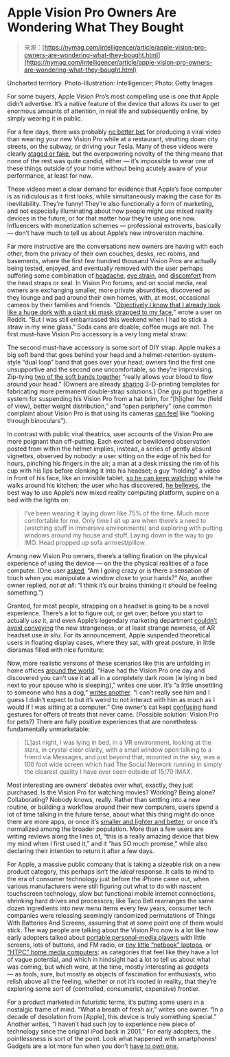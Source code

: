 <!--yml
category: 未分类
date: 2024-05-27 14:44:24
-->

# Apple Vision Pro Owners Are Wondering What They Bought

> 来源：[https://nymag.com/intelligencer/article/apple-vision-pro-owners-are-wondering-what-they-bought.html](https://nymag.com/intelligencer/article/apple-vision-pro-owners-are-wondering-what-they-bought.html)

Uncharted territory. Photo-Illustration: Intelligencer; Photo: Getty Images

For some buyers, Apple Vision Pro’s most compelling use is one that Apple didn’t advertise. It’s a native feature of the device that allows its user to get enormous amounts of attention, in real life and subsequently online, by simply wearing it in public.

For a few days, there was probably [no better bet](https://nymag.com/intelligencer/2024/02/videos-images-of-people-using-apple-vision-pro-in-public.html) for producing a viral video than wearing your new Vision Pro while at a restaurant, strutting down city streets, on the subway, or driving your Tesla. Many of these videos were clearly [staged or fake](https://www.theverge.com/2024/2/6/24063317/vision-pro-viral-videos-tesla-cybertruck-autopilot), but the overpowering novelty of the thing means that none of the rest was quite candid, either — it’s impossible to wear one of these things outside of your home without being acutely aware of your performance, at least for now.

These videos meet a clear demand for evidence that Apple’s face computer is as ridiculous as it first looks, while simultaneously making the case for its inevitability. They’re funny! They’re also functionally a form of marketing, and not especially illuminating about how people might use mixed reality devices in the future, or for that matter how they’re using one now. Influencers with monetization schemes — professional extroverts, basically — don’t have much to tell us about Apple’s new introversion machine.

Far more instructive are the conversations new owners are having with each other, from the privacy of their own couches, desks, rec rooms, and basements, where the first few hundred thousand Vision Pros are actually being tested, enjoyed, and eventually removed with the user perhaps suffering some combination of [headache](https://www.reddit.com/r/VisionPro/comments/1ahff9o/anyone_else_get_a_headache_from_this/), [eye strain](https://www.reddit.com/r/VisionPro/comments/1aixzwz/my_only_complaint_eye_strain/), and [discomfort](https://www.reddit.com/r/VisionPro/comments/1ajj7v5/the_most_uncomfortable_thing_ive_ever_worn/) from the head straps or seal. In Vision Pro forums, and on social media, real owners are exchanging smaller, more private absurdities, discovered as they lounge and pad around their own homes, with, at most, occasional cameos by their families and friends. “[Objectively I know that I already look like a huge dork with a giant ski mask strapped to my face](https://www.reddit.com/r/VisionPro/comments/1ajfswg/must_have_avp_accessory/),” wrote a user on Reddit. “But I was still embarrassed this weekend when I had to stick a straw in my wine glass.” Soda cans are doable; coffee mugs are not. The first must-have Vision Pro accessory is a very long metal straw:

The second must-have accessory is some sort of DIY strap. Apple makes a big soft band that goes behind your head and a helmet-retention-system-style “dual loop” band that goes over your head; owners find the first one unsupportive and the second one uncomfortable, so they’re improvising. Zip-tying [two of the soft bands together](https://www.reddit.com/r/VisionPro/comments/1aj1pyh/unbelievably_comfortable_now/) “really allows your blood to flow around your head.” (Owners are already [sharing](https://www.reddit.com/r/VisionPro/comments/1ajt71x/dual_solo_band_adapter_clip_now_available_as_a_3d/) 3-D-printing templates for fabricating more permanent double-strap solutions.) One guy put together a system for suspending his Vision Pro from a hat brim, for “[h]igher fov (field of view), better weight distribution,” and “open periphery” (one common complaint about Vision Pro is that using its cameras [can feel](https://arc.net/l/quote/wwyhjvle) like “looking through binoculars”).

In contrast with public viral theatrics, user accounts of the Vision Pro are more poignant than off-putting. Each excited or bewildered observation posted from within the helmet implies, instead, a series of gently absurd vignettes, observed by nobody: a user sitting on the edge of his bed for hours, pinching his fingers in the air; a man at a desk missing the rim of his cup with his lips before clonking it into his headset; a guy “holding” a video in front of his face, like an invisible tablet, [so he can keep watching](https://www.reddit.com/r/VisionPro/comments/1ahoamu/has_anyone_figured_out_how_to_keep_an_app_in_view/) while he walks around his kitchen; the user who has discovered, [he believes](https://www.reddit.com/r/VisionPro/comments/1aj0yqx/comfortable_lying_down/), the best way to use Apple’s new mixed reality computing platform, supine on a bed with the lights on:

> I’ve been wearing it laying down like 75% of the time. Much more comfortable for me. Only time I sit up are when there’s a need to (watching stuff in immersive environments) and exploring with putting windows around my house and stuff. Laying down is the way to go IMO. Head propped up sofa armrest/pillow.

Among new Vision Pro owners, there’s a telling fixation on the physical experience of using the device — on the the physical realities of a face computer. (One user [asked](https://www.reddit.com/r/VisionPro/comments/1ak72ha/am_i_going_crazy_or_is_there_a_sensation_of_touch/), “Am I going crazy or is there a sensation of touch when you manipulate a window close to your hands?” *No*, another owner replied, *not at all*: “I think it’s our brains thinking it should be feeling something.”)

Granted, for most people, strapping on a headset is going to be a novel experience. There’s a lot to figure out, or get over, before you start to actually *use* it, and even Apple’s legendary marketing department [couldn’t avoid conveying](https://nymag.com/intelligencer/2023/06/are-apples-new-vision-pro-goggles-a-nightmare-maybe.html) the new strangeness, or at least strange newness, of AR headset use *in situ.* For its announcement, Apple suspended theoretical users in floating display cases, where they sat, with great posture, in little dioramas filled with nice furniture:

Now, more realistic versions of these scenarios like this are unfolding in home offices [around the world](https://www.reddit.com/r/VisionPro/comments/19b7fpm/can_eyesight_display_be_turned_off_in_a_dark_room/). “Have had the Vision Pro one day and discovered you can’t use it at all in a completely dark room (ie lying in bed next to your spouse who is sleeping),” writes one user. It’s “a little unsettling to someone who has a dog,” [writes another](https://www.reddit.com/r/VisionPro/comments/1ahvgth/average_persons_review_of_the_vision_pro/). “I can’t really see him and I guess I didn’t expect to but it’s weird to not interact with him as much as I would if I was sitting at a computer.” One owner’s cat kept [confusing](https://www.reddit.com/r/VisionPro/comments/1aidk6j/my_cat_tabby_titan_doesnt_like_the_vision_pro/) hand gestures for offers of treats that never came. (Possible solution: Vision Pro for pets?) There are fully positive experiences that are nonetheless fundamentally unmarketable:

> [L]ast night, I was lying in bed, in a VR environment, looking at the stars, in crystal clear clarity, with a small window open talking to a friend via Messages, and just beyond that, mounted in the sky, was a 100 foot wide screen which had The Social Network running in simply the clearest quality I have ever seen outside of 15/70 IMAX.

Most interesting are owners’ debates over what, exactly, they just purchased. Is the Vision Pro for watching movies? Working? Being alone? Collaborating? Nobody knows, really. Rather than settling into a new routine, or building a workflow around their new computers, users spend a lot of time talking in the future tense, about what this thing might do once there are more apps, or once it’s [smaller and lighter and better](https://www.reddit.com/r/VisionPro/comments/1akafbg/curious_what_peoples_thoughts_are_on_the_possible/), or once it’s normalized among the broader population. More than a few users are writing reviews along the lines of, “this is a really amazing device that blew my mind when I first used it,” and it “has SO much promise,” while also declaring their intention to return it after a few days.

For Apple, a massive public company that is taking a sizeable risk on a new product category, this perhaps isn’t the *ideal* response. It calls to mind to the era of consumer technology just before the iPhone came out, when various manufacturers were still figuring out what to do with nascent touchscreen technology, slow but functional mobile internet connections, shrinking hard drives and processors; like Taco Bell rearranges the same dozen ingredients into new menu items every few years, consumer tech companies were releasing seemingly randomized permutations of Things With Batteries And Screens, assuming that at some point one of them would stick. The way people are talking about the Vision Pro now is a lot like how early adopters talked about [portable personal-media players](https://gizmodo.com/cowon-q5w-divx-gps-pmp-review-verdict-fantastic-330497) with little screens, lots of buttons, and FM radio, or [tiny little “netbook” laptops](https://arstechnica.com/gadgets/2007/11/eee-pc-review/), or [“HTPC” home media computers](https://www.nytimes.com/2007/05/03/technology/03shuttle.html): as categories that feel like they have a lot of vague potential, and which in hindsight had a lot to tell us about what was coming, but which were, at the time, mostly interesting as *gadgets* — as tools, sure, but mostly as objects of fascination for enthusiasts, who relish above all the feeling, whether or not it’s rooted in reality, that they’re exploring some sort of (controlled, consumerist, expensive) frontier.

For a product marketed in futuristic terms, it’s putting some users in a nostalgic frame of mind. “What a breath of fresh air,” writes one owner. “In a decade of desolation from [Apple], this device is truly something special.” Another writes, “I haven’t had such joy to experience new piece of technology since the original iPod back in 2001.” For early adopters, the pointlessness is sort of the point. Look what happened with smartphones! Gadgets are a lot more fun when you don’t [have to own one.](https://nymag.com/intelligencer/2023/12/is-your-phone-the-reason-you-feel-broke.html)